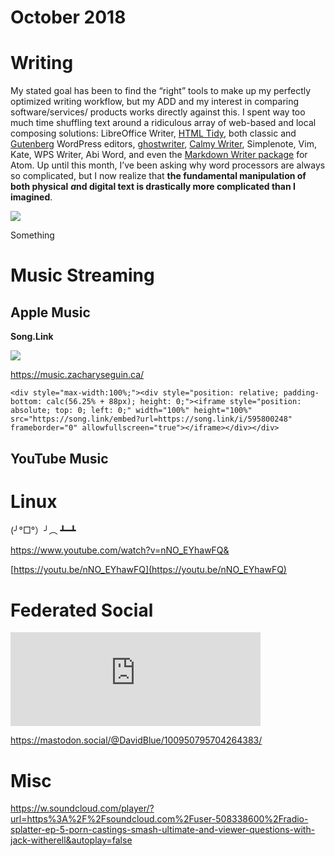 # October 2018

# Writing

My stated goal has been to find the “right” tools to make up my perfectly optimized writing workflow, but my ADD and my interest in comparing software/services/ products works directly against this. I spent way too much time shuffling text around a ridiculous array of web-based and local composing solutions: LibreOffice Writer, [HTML Tidy](https://htmltidy.net/), both classic and [Gutenberg](https://wordpress.org/gutenberg/) WordPress editors, [ghostwriter](https://wereturtle.github.io/ghostwriter/), [Calmy Writer](https://www.calmlywriter.com/online/), Simplenote, Vim, Kate, WPS Writer, Abi Word, and even the [Markdown Writer package](https://atom.io/packages/markdown-writer) for Atom. Up until this month, I’ve been asking why word processors are always so complicated, but I now realize that **the fundamental manipulation of both physical** ***a*****nd digital text is drastically more complicated than I imagined**. 

![](https://d2mxuefqeaa7sj.cloudfront.net/s_0FA18481175A1D1F4816E740779EE465056648166DDAC3B483ABC399942E9927_1540338448447_atommarkdown.png)


Something 



# Music Streaming
## Apple Music

**Song.Link**


![](https://d2mxuefqeaa7sj.cloudfront.net/s_0FA18481175A1D1F4816E740779EE465056648166DDAC3B483ABC399942E9927_1540336926876_applemusicpreview.png)


https://music.zacharyseguin.ca/


    <div style="max-width:100%;"><div style="position: relative; padding-bottom: calc(56.25% + 88px); height: 0;"><iframe style="position: absolute; top: 0; left: 0;" width="100%" height="100%" src="https://song.link/embed?url=https://song.link/i/595800248" frameborder="0" allowfullscreen="true"></iframe></div></div>


## YouTube Music



# Linux

(╯°□°）╯︵ ┻━┻ 

https://www.youtube.com/watch?v=nNO_EYhawFQ&


[https://youtu.be/nNO_EYhawFQ](https://youtu.be/nNO_EYhawFQ)






# Federated Social

<iframe src="https://mastodon.social/@DavidBlue/100950795704264383/embed" class="mastodon-embed" style="max-width: 100%; border: 0" width="400"></iframe><script src="https://mastodon.social/embed.js" async="async"></script>


https://mastodon.social/@DavidBlue/100950795704264383/





# Misc
https://w.soundcloud.com/player/?url=https%3A%2F%2Fsoundcloud.com%2Fuser-508338600%2Fradio-splatter-ep-5-porn-castings-smash-ultimate-and-viewer-questions-with-jack-witherell&autoplay=false





